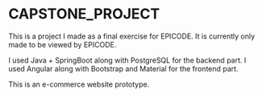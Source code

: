 # CAPSTONE_PROJECT

This is a project I made as a final exercise for EPICODE.
It is currently only made to be viewed by EPICODE.

I used Java + SpringBoot along with PostgreSQL for the backend part.
I used Angular along with Bootstrap and Material for the frontend part.

This is an e-commerce website prototype.
